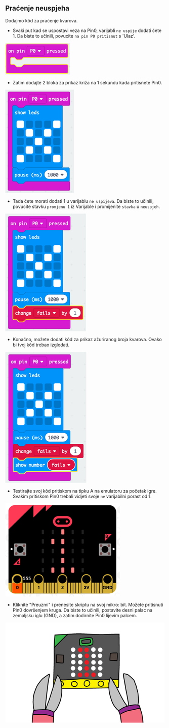 ## Praćenje neuspjeha

Dodajmo kôd za praćenje kvarova.

+ Svaki put kad se uspostavi veza na Pin0, varijabli `ne uspije` dodati ćete 1. Da biste to učinili, povucite `na pin P0 pritisnut` s 'Ulaz'.

![screenshot](images/frustration-pressPin0.png)

+ Zatim dodajte 2 bloka za prikaz križa na 1 sekundu kada pritisnete Pin0.

![screenshot](images/frustration-pin0-x.png)

+ Tada ćete morati dodati 1 u varijablu `ne uspijeva`. Da biste to učinili, povucite stavku `promjenu 1` iz Varijable i promijenite `stavka` u `neuspjeh`. 

![screenshot](images/frustration-pin0-fails.png)

+ Konačno, možete dodati kôd za prikaz ažuriranog broja kvarova. Ovako bi tvoj kôd trebao izgledati.

![snimka zaslona](images/frustration-pin0-code.png)

+ Testirajte svoj kôd pritiskom na tipku A na emulatoru za početak igre. Svakim pritiskom Pin0 trebali vidjeti svoje `ne` varijabilni porast od 1.

![screenshot](images/frustration-pin0-test.png)

+ Kliknite "Preuzmi" i prenesite skriptu na svoj mikro: bit. Možete pritisnuti Pin0 dovršenjem kruga. Da biste to učinili, postavite desni palac na zemaljsku iglu (GND), a zatim dodirnite Pin0 lijevim palcem.

![screenshot](images/frustration-pin0-compile.png)